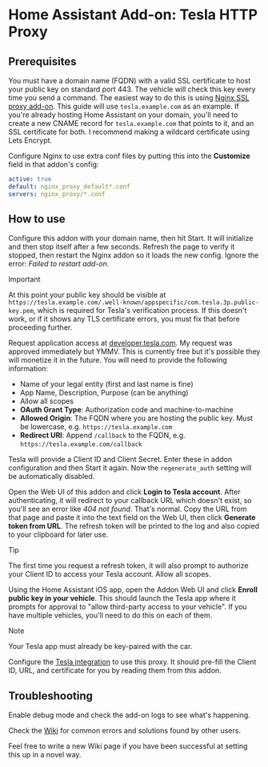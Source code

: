 # Home Assistant Add-on: Tesla HTTP Proxy

## Prerequisites

You must have a domain name (FQDN) with a valid SSL certificate to host your public key on standard port 443.  The vehicle will check this key every time you send a command.  The easiest way to do this is using [Nginx SSL proxy add-on](https://github.com/home-assistant/addons/tree/master/nginx_proxy).  This guide will use `tesla.example.com` as an example.
If you're already hosting Home Assistant on your domain, you'll need to create a new CNAME record for `tesla.example.com` that points to it, and an SSL certificate for both.  I recommend making a wildcard certificate using Lets Encrypt.

Configure Nginx to use extra conf files by putting this into the **Customize** field in that addon's config:

```yml
active: true
default: nginx_proxy_default*.conf
servers: nginx_proxy/*.conf
```

## How to use

Configure this addon with your domain name, then hit Start.  It will initialize and then stop itself after a few seconds.  Refresh the page to verify it stopped, then restart the Nginx addon so it loads the new config. Ignore the error: _Failed to restart add-on_.

> [!IMPORTANT]
> At this point your public key should be visible at `https://tesla.example.com/.well-known/appspecific/com.tesla.3p.public-key.pem`, which is required for Tesla's verification process.  If this doesn't work, or if it shows any TLS certificate errors, you must fix that before proceeding further.

Request application access at [developer.tesla.com](https://developer.tesla.com).  My request was approved immediately but YMMV.  This is currently free but it's possible they will monetize it in the future.  You will need to provide the following information:

- Name of your legal entity (first and last name is fine)
- App Name, Description, Purpose (can be anything)
- Allow all scopes
- **OAuth Grant Type**: Authorization code and machine-to-machine
- **Allowed Origin**: The FQDN where you are hosting the public key.  Must be lowercase, e.g. `https://tesla.example.com`
- **Redirect URI**: Append `/callback` to the FQDN, e.g. `https://tesla.example.com/callback`

Tesla will provide a Client ID and Client Secret.  Enter these in addon configuration and then Start it again.  Now the `regenerate_auth` setting will be automatically disabled.

Open the Web UI of this addon and click **Login to Tesla account**.  After authenticating, it will redirect to your callback URL which doesn't exist, so you'll see an error like *404 not found*.  That's normal.  Copy the URL from that page and paste it into the text field on the Web UI, then click **Generate token from URL**.  The refresh token will be printed to the log and also copied to your clipboard for later use.

> [!TIP]
> The first time you request a refresh token, it will also prompt to authorize your Client ID to access your Tesla account. Allow all scopes.

Using the Home Assistant iOS app, open the Addon Web UI and click **Enroll public key in your vehicle**.  This should launch the Tesla app where it prompts for approval to "allow third-party access to your vehicle".  If you have multiple vehicles, you'll need to do this on each of them.
> [!NOTE]
> Your Tesla app must already be key-paired with the car.

Configure the [Tesla integration](https://github.com/alandtse/tesla) to use this proxy. It should pre-fill the Client ID, URL, and certificate for you by reading them from this addon.

## Troubleshooting

Enable debug mode and check the add-on logs to see what's happening.

Check the [Wiki](https://github.com/llamafilm/tesla-http-proxy-addon/wiki) for common errors and solutions found by other users.

Feel free to write a new Wiki page if you have been successful at setting this up in a novel way.
